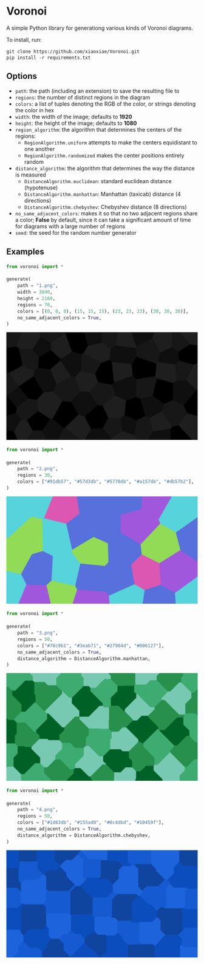 # Voronoi
A simple Python library for generationg various kinds of Voronoi diagrams.

To install, run:
```
git clone https://github.com/xiaoxiae/Voronoi.git
pip install -r requirements.txt
```

## Options
- `path`: the path (including an extension) to save the resulting file to
- `regions`: the number of distinct regions in the diagram
- `colors`: a list of tuples denoting the RGB of the color, or strings denoting the color in hex
- `width`: the width of the image; defaults to **1920**
- `height`: the height of the image; defaults to **1080**
- `region_algorithm`: the algorithm that determines the centers of the regions:
	- `RegionAlgorithm.uniform` attempts to make the centers equidistant to one another
	- `RegionAlgorithm.randomized` makes the center positions entirely random
- `distance_algorithm`: the algorithm that determines the way the distance is measured
	- `DistanceAlgorithm.euclidean`: standard euclidean distance (hypotenuse)
	- `DistanceAlgorithm.manhattan`: Manhattan (taxicab) distance (4 directions)
	- `DistanceAlgorithm.chebyshev`: Chebyshev distance (8 directions)
- `no_same_adjacent_colors`: makes it so that no two adjacent regions share a color; **False** by default, since it can take a significant amount of time for diagrams with a large number of regions
- `seed`: the seed for the random number generator

## Examples

```py
from voronoi import *

generate(
    path = "1.png",
    width = 3840,
    height = 2160,
    regions = 70,
    colors = [(0, 0, 0), (15, 15, 15), (23, 23, 23), (30, 30, 30)],
    no_same_adjacent_colors = True,
)
```

![First example.](./examples/1.png)

```py
from voronoi import *

generate(
    path = "2.png",
    regions = 30,
    colors = ["#91db57", "#57d3db", "#5770db", "#a157db", "#db57b2"],
)
```

![Second example.](./examples/2.png)

```py
from voronoi import *

generate(
    path = "3.png",
    regions = 50,
    colors = ["#78c9b1", "#3eab71", "#27904d", "#006127"],
    no_same_adjacent_colors = True,
    distance_algorithm = DistanceAlgorithm.manhattan,
)
```

![Third example.](./examples/3.png)

```py
from voronoi import *

generate(
    path = "4.png",
    regions = 50,
    colors = ["#1d63db", "#155ad0", "#0c4dbd", "#10459f"],
    no_same_adjacent_colors = True,
    distance_algorithm = DistanceAlgorithm.chebyshev,
)
```

![Fourth example.](./examples/4.png)

